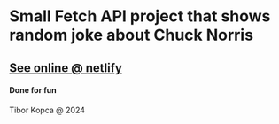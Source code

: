 # Small Fetch API project that shows random joke about Chuck Norris

## [See online @ netlify](https://chucknorris-jokes-api.netlify.app/)

#### Done for fun
Tibor Kopca @ 2024